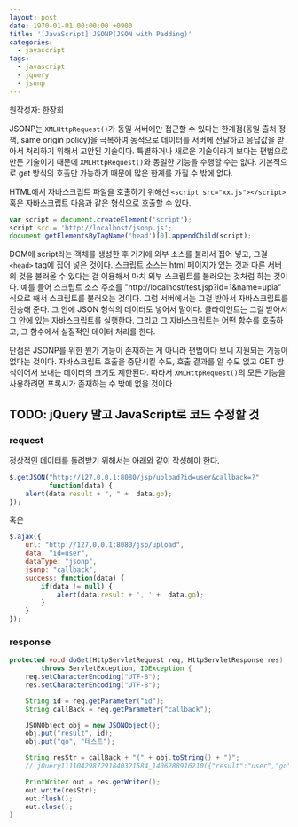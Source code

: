 ```yaml
---
layout: post
date: 1970-01-01 00:00:00 +0900
title: '[JavaScript] JSONP(JSON with Padding)'
categories:
  - javascript
tags:
  - javascript
  - jquery
  - jsonp
---
```


원작성자: 한장희

JSONP는 `XMLHttpRequest()`가 동일 서버에만 접근할 수 있다는 한계점(동일 출처 정책, same origin policy)을 극복하여 동적으로 데이터를 서버에 전달하고 응답값을 받아서 처리하기 위해서 고안된 기술이다. 특별하거나 새로운 기술이라기 보다는 편법으로 만든 기술이기 때문에 `XMLHttpRequest()`와 동일한 기능을 수행할 수는 없다. 기본적으로 get 방식의 호출만 가능하기 때문에 많은 한계를 가질 수 밖에 없다.

HTML에서 자바스크립트 파일을 호출하기 위해선 `<script src="xx.js"></script>` 혹은 자바스크립트 다음과 같은 형식으로 호출할 수 있다.

```js
var script = document.createElement('script');
script.src = 'http://localhost/jsonp.js';
document.getElementsByTagName('head')[0].appendChild(script);
```

DOM에 script라는 객체를 생성한 후 거기에 외부 소스를 불러서 집어 넣고, 그걸 `<head>` tag에 집어 넣은 것이다. 스크립트 소스는 html 페이지가 있는 것과 다른 서버의 것을 불러올 수 있다는 걸 이용해서 마치 외부 스크립트를 불러오는 것처럼 하는 것이다. 예를 들어 스크립트 소스 주소를 "http://localhost/test.jsp?id=1&name=upia" 식으로 해서 스크립트를 불러오는 것이다. 그럼 서버에서는 그걸 받아서 자바스크립트를 전송해 준다. 그 안에 JSON 형식의 데이터도 넣어서 말이다. 클라이언트는 그걸 받아서 그 안에 있는 자바스크립트를 실행한다. 그리고 그 자바스크립트는 어떤 함수를 호출하고, 그 함수에서 실질적인 데이터 처리를 한다.

단점은 JSONP를 위한 뭔가 기능이 존재하는 게 아니라 편법이다 보니 지원되는 기능이 없다는 것이다. 자바스크립트 호출을 중단시킬 수도, 호출 결과를 알 수도 없고 GET 방식이어서 보내는 데이터의 크기도 제한된다. 따라서 `XMLHttpRequest()`의 모든 기능을 사용하려면 프록시가 존재하는 수 밖에 없을 것이다.

## TODO: jQuery 말고 JavaScript로 코드 수정할 것

### request

정상적인 데이터를 돌려받기 위해서는 아래와 같이 작성해야 한다.
```js
$.getJSON("http://127.0.0.1:8080/jsp/upload?id=user&callback=?"
        , function(data) {
    alert(data.result + ", " +  data.go);
});
```
혹은
```js
$.ajax({
    url: "http://127.0.0.1:8080/jsp/upload",
    data: "id=user",
    dataType: "jsonp",
    jsonp: "callback",
    success: function(data) {
        if(data != null) {
            alert(data.result + ', ' +  data.go);
        }
    }
});
```

### response

```java
protected void doGet(HttpServletRequest req, HttpServletResponse res)
        throws ServletException, IOException {
    req.setCharacterEncoding("UTF-8");
    res.setCharacterEncoding("UTF-8");

    String id = req.getParameter("id");
    String callBack = req.getParameter("callback");

    JSONObject obj = new JSONObject();
    obj.put("result", id);
    obj.put("go", "테스트");

    String resStr = callBack + "(" + obj.toString() + ")";
    // jQuery1111042987291840321584_1406288916210({"result":"user","go":"테스트"})

    PrintWriter out = res.getWriter();
    out.write(resStr);
    out.flush();
    out.close();
}
```
